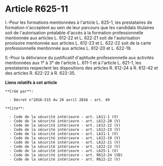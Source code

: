 # Article R625-11

I.-Pour les formations mentionnées à l'article L. 625-1, les prestataires de formation n'acceptent au sein de leur parcours
que les candidats titulaires soit de l'autorisation préalable d'accès à la formation professionnelle mentionnée aux articles
L. 612-22 et L. 622-21 soit de l'autorisation provisoire mentionnée aux articles L. 612-23 et L. 622-22 soit de la carte
professionnelle mentionnée aux articles L. 612-20 et L. 622-19. 

II.-Pour la délivrance du justificatif d'aptitude professionnelle aux activités mentionnées aux 1° à 3° de l'article L. 611-1
et à l'article L. 621-1, les prestataires respectent les dispositions des articles R. 612-24 à R. 612-42 et des articles R.
622-22 à R. 622-35.

**Liens relatifs à cet article**

	**Créé par**:

	  - Décret n°2016-515 du 26 avril 2016 - art. 49

	**Cite**:

	  - Code de la sécurité intérieure - art. L611-1 (V)
	  - Code de la sécurité intérieure - art. L612-20 (V)
	  - Code de la sécurité intérieure - art. L612-22 (V)
	  - Code de la sécurité intérieure - art. L612-23 (V)
	  - Code de la sécurité intérieure - art. L621-1 (V)
	  - Code de la sécurité intérieure - art. L622-19 (V)
	  - Code de la sécurité intérieure - art. L622-21 (V)
	  - Code de la sécurité intérieure - art. L622-22 (V)
	  - Code de la sécurité intérieure - art. L625-1 (V)
	  - Code de la sécurité intérieure - art. R612-24 (VD)
	  - Code de la sécurité intérieure - art. R622-22 (V)
